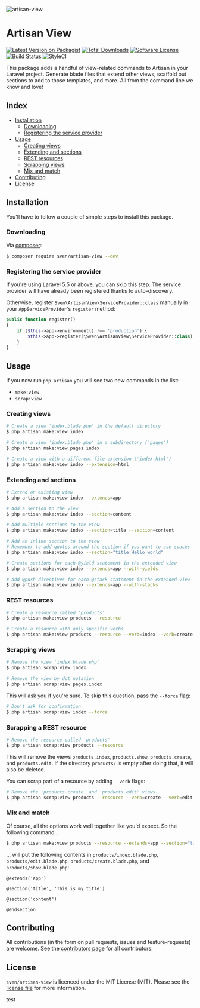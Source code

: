 ![artisan-view](https://cloud.githubusercontent.com/assets/11269635/14457826/a3bde82a-00ad-11e6-8161-0c218937156a.jpg)

# Artisan View
[![Latest Version on Packagist][ico-version]][link-packagist]
[![Total Downloads][ico-downloads]][link-downloads]
[![Software License][ico-license]](LICENSE.md)
[![Build Status][ico-circleci]][link-circleci]
[![StyleCI][ico-styleci]][link-styleci]

This package adds a handful of view-related commands to Artisan in your Laravel
project. Generate blade files that extend other views, scaffold out sections
to add to those templates, and more. All from the command line we know and love!

## Index
- [Installation](#installation)
  - [Downloading](#downloading)
  - [Registering the service provider](#registering-the-service-provider)
- [Usage](#usage)
  - [Creating views](#creating-views)
  - [Extending and sections](#extending-and-sections)
  - [REST resources](#rest-resources)
  - [Scrapping views](#scrapping-views)
  - [Mix and match](#mix-and-match)
- [Contributing](#contributing)
- [License](#license)

## Installation
You'll have to follow a couple of simple steps to install this package.

### Downloading
Via [composer](http://getcomposer.org):

```bash
$ composer require sven/artisan-view --dev
```

### Registering the service provider
If you're using Laravel 5.5 or above, you can skip this step. The service provider will have already been 
registered thanks to auto-discovery.

Otherwise, register `Sven\ArtisanView\ServiceProvider::class` manually in your `AppServiceProvider`'s
`register` method:

```php
public function register()
{
    if ($this->app->environment() !== 'production') {
        $this->app->register(\Sven\ArtisanView\ServiceProvider::class);
    }    
}
```

## Usage
If you now run `php artisan` you will see two new commands in the list:
- `make:view`
- `scrap:view`

### Creating views
```bash
# Create a view 'index.blade.php' in the default directory
$ php artisan make:view index

# Create a view 'index.blade.php' in a subdirectory ('pages')
$ php artisan make:view pages.index

# Create a view with a different file extension ('index.html')
$ php artisan make:view index --extension=html
```

### Extending and sections
```bash
# Extend an existing view
$ php artisan make:view index --extends=app

# Add a section to the view
$ php artisan make:view index --section=content

# Add multiple sections to the view
$ php artisan make:view index --section=title --section=content

# Add an inline section to the view
# Remember to add quotes around the section if you want to use spaces
$ php artisan make:view index --section="title:Hello world"

# Create sections for each @yield statement in the extended view
$ php artisan make:view index --extends=app --with-yields

# Add @push directives for each @stack statement in the extended view
$ php artisan make:view index --extends=app --with-stacks
```

### REST resources
```bash
# Create a resource called 'products'
$ php artisan make:view products --resource

# Create a resource with only specific verbs
$ php artisan make:view products --resource --verb=index --verb=create --verb=edit
```

### Scrapping views
```bash
# Remove the view 'index.blade.php'
$ php artisan scrap:view index

# Remove the view by dot notation
$ php artisan scrap:view pages.index
```

This will ask you if you're sure. To skip this question, pass the `--force` flag:

```bash
# Don't ask for confirmation
$ php artisan scrap:view index --force
```

### Scrapping a REST resource
```bash
# Remove the resource called 'products'
$ php artisan scrap:view products --resource
```

This will remove the views `products.index`, `products.show`, `products.create`, and `products.edit`. If the directory
`products/` is empty after doing that, it will also be deleted.

You can scrap part of a resource by adding `--verb` flags:

```bash
# Remove the 'products.create' and 'products.edit' views.
$ php artisan scrap:view products --resource --verb=create --verb=edit
```

### Mix and match
Of course, all the options work well together like you'd expect. So the following command...

```bash
$ php artisan make:view products --resource --extends=app --section="title:This is my title" --section=content
```

... will put the following contents in `products/index.blade.php`, `products/edit.blade.php`, `products/create.blade.php`,
and `products/show.blade.php`:

```blade
@extends('app')

@section('title', 'This is my title')

@section('content')

@endsection
```

## Contributing
All contributions (in the form on pull requests, issues and feature-requests) are
welcome. See the [contributors page](../../graphs/contributors) for all contributors.

## License
`sven/artisan-view` is licenced under the MIT License (MIT). Please see the
[license file](LICENSE.md) for more information.

[ico-version]: https://img.shields.io/packagist/v/sven/artisan-view.svg?style=flat-square
[ico-license]: https://img.shields.io/badge/license-MIT-green.svg?style=flat-square
[ico-downloads]: https://img.shields.io/packagist/dt/sven/artisan-view.svg?style=flat-square
[ico-circleci]: https://img.shields.io/circleci/project/github/svenluijten/artisan-view.svg?style=flat-square
[ico-styleci]: https://styleci.io/repos/56054783/shield

[link-packagist]: https://packagist.org/packages/sven/artisan-view
[link-downloads]: https://packagist.org/packages/sven/artisan-view
[link-circleci]: https://circleci.com/gh/svenluijten/artisan-view
[link-styleci]: https://styleci.io/repos/56054783

test
